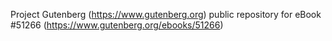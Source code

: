 Project Gutenberg (https://www.gutenberg.org) public repository for
eBook #51266 (https://www.gutenberg.org/ebooks/51266)
